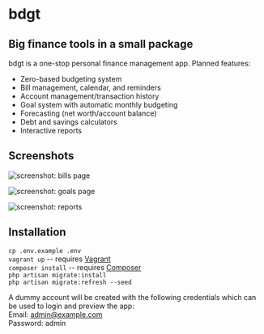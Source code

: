 bdgt
====

## Big finance tools in a small package

bdgt is a one-stop personal finance management app. Planned features:  

- Zero-based budgeting system
- Bill management, calendar, and reminders
- Account management/transaction history
- Goal system with automatic monthly budgeting
- Forecasting (net worth/account balance)
- Debt and savings calculators
- Interactive reports

## Screenshots

![screenshot: bills page](https://sarabine.com/bdgt-bills.png)

![screenshot: goals page](https://sarabine.com/bdgt-goals.png)

![screenshot: reports](https://sarabine.com/bdgt-reports.png)

## Installation

`cp .env.example .env`  
`vagrant up` -- requires [Vagrant](https://www.vagrantup.com/)  
`composer install` -- requires [Composer](https://getcomposer.org/)  
`php artisan migrate:install`  
`php artisan migrate:refresh --seed`

A dummy account will be created with the following credentials which can be used to login and preview the app:  
Email: admin@example.com  
Password: admin
